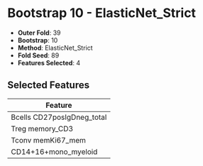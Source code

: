 # Bootstrap 10 - ElasticNet_Strict

- **Outer Fold**: 39
- **Bootstrap**: 10
- **Method**: ElasticNet_Strict
- **Fold Seed**: 89
- **Features Selected**: 4

## Selected Features

| Feature |
|---------|
| Bcells CD27posIgDneg_total |
| Treg memory_CD3 |
| Tconv memKi67_mem |
| CD14+16+mono_myeloid |
